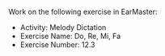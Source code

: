 Work on the following exercise in EarMaster:
- Activity: Melody Dictation
- Exercise Name: Do, Re, Mi, Fa
- Exercise Number: 12.3
